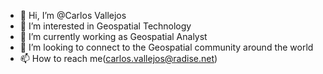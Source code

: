- 👋 Hi, I’m @Carlos Vallejos
- 👀 I’m interested in Geospatial Technology
- 🌱 I’m currently working as Geospatial Analyst
- 💞️ I’m looking to connect to the Geospatial community around the world
- 📫 How to reach me(carlos.vallejos@radise.net)

<!---
jcvmis/jcvmis is a ✨ special ✨ repository because its `README.md` (this file) appears on your GitHub profile.
You can click the Preview link to take a look at your changes.
--->
